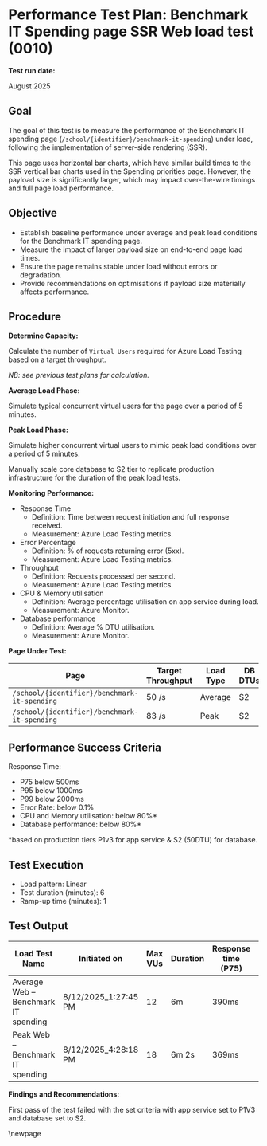 ﻿# Performance Test Plan: Benchmark IT Spending page SSR Web load test (0010)

**Test run date:**

August 2025

## Goal

The goal of this test is to measure the performance of the Benchmark IT spending page (`/school/{identifier}/benchmark-it-spending`) under load, following the implementation of server-side rendering (SSR).

This page uses horizontal bar charts, which have similar build times to the SSR vertical bar charts used in the Spending priorities page. However, the payload size is significantly larger, which may impact over-the-wire timings and full page load performance.

## Objective

- Establish baseline performance under average and peak load conditions for the Benchmark IT spending page.
- Measure the impact of larger payload size on end-to-end page load times.
- Ensure the page remains stable under load without errors or degradation.
- Provide recommendations on optimisations if payload size materially affects performance.

## Procedure

**Determine Capacity:**

Calculate the number of `Virtual Users` required for Azure Load Testing based on a target throughput.

_NB: see previous test plans for calculation._

**Average Load Phase:**

Simulate typical concurrent virtual users for the page over a period of 5 minutes.

**Peak Load Phase:**

Simulate higher concurrent virtual users to mimic peak load conditions over a period of 5 minutes.

Manually scale core database to S2 tier to replicate production infrastructure for the duration of the peak load tests.

**Monitoring Performance:**

- Response Time
    - Definition: Time between request initiation and full response received.
    - Measurement: Azure Load Testing metrics.
- Error Percentage
    - Definition: % of requests returning error (5xx).
    - Measurement: Azure Load Testing metrics.
- Throughput
    - Definition: Requests processed per second.
    - Measurement: Azure Load Testing metrics.
- CPU & Memory utilisation
    - Definition: Average percentage utilisation on app service during load.
    - Measurement: Azure Monitor.
- Database performance
    - Definition: Average % DTU utilisation.
    - Measurement: Azure Monitor.

**Page Under Test:**

| Page                                         | Target Throughput | Load Type | DB DTUs |
|----------------------------------------------|-------------------|-----------|---------|
| `/school/{identifier}/benchmark-it-spending` | 50 /s             | Average   | S2      |
| `/school/{identifier}/benchmark-it-spending` | 83 /s             | Peak      | S2      |

## Performance Success Criteria

Response Time:
- P75 below 500ms
- P95 below 1000ms
- P99 below 2000ms
- Error Rate: below 0.1%
- CPU and Memory utilisation: below 80%*
- Database performance: below 80%*

*based on production tiers P1v3 for app service & S2 (50DTU) for database.

## Test Execution

- Load pattern: Linear
- Test duration (minutes): 6
- Ramp-up time (minutes): 1

## Test Output

| Load Test Name                      | Initiated on         | Max VUs | Duration | Response time (P75) | Response time (P95) | Response time (P99) | Errors (%) | Throughput (req/s) | Result                                                                                                                                                                                                                                                                                                                                                                                                                    |
|-------------------------------------|----------------------|---------|----------|---------------------|---------------------|---------------------|------------|--------------------|---------------------------------------------------------------------------------------------------------------------------------------------------------------------------------------------------------------------------------------------------------------------------------------------------------------------------------------------------------------------------------------------------------------------------|
| Average Web – Benchmark IT spending | 8/12/2025_1:27:45 PM | 12      | 6m       | 390ms               | 1903ms              | 3450ms              | 0.0%       | 20.91/s            | [❌ Failed](https://portal.azure.com/?feature.msaljs=true#view/Microsoft_Azure_CloudNativeTesting/NewReport/resourceId/%2Fsubscriptions%2Fa5c0a8d7-a54d-4a6d-ab79-4ca64a3b750f%2Fresourcegroups%2Fs198t01-ebis-perf-tests%2Fproviders%2Fmicrosoft.loadtestservice%2Floadtests%2Fs198t01-load-tests/testRunId/8f1521b3-20bd-4f4f-b03a-fdfebc8e0055/testId/72e37301-bb08-4ddd-a6d5-15a93d16b25b/openingFromBlade~/true) 1️⃣  |
| Peak Web – Benchmark IT spending    | 8/12/2025_4:28:18 PM | 18      | 6m 2s    | 369ms               | 1980ms              | 3191ms              | 0.0%       | 29.96/s            | [❌ Failed](https://portal.azure.com/?feature.msaljs=true#view/Microsoft_Azure_CloudNativeTesting/NewReport/resourceId/%2Fsubscriptions%2Fa5c0a8d7-a54d-4a6d-ab79-4ca64a3b750f%2Fresourcegroups%2Fs198t01-ebis-perf-tests%2Fproviders%2Fmicrosoft.loadtestservice%2Floadtests%2Fs198t01-load-tests/testRunId/47200ac7-2189-44d7-899f-1a072903d0ed/testId/5acd6f35-8572-4bdf-8f0a-e50156b21198/openingFromBlade~/true)  1️⃣ |

**Findings and Recommendations:**

First pass of the test failed with the set criteria with app service set to P1V3 and database set to S2. 


<!-- Leave the rest of this page blank -->
\newpage
